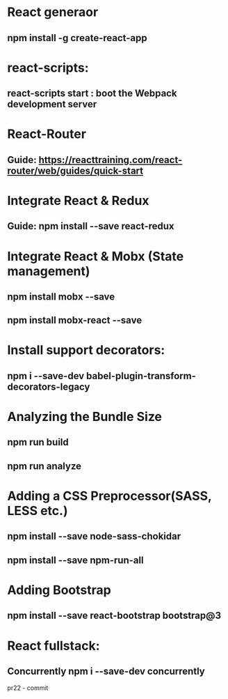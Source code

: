 # React generaor
## npm install -g create-react-app

# react-scripts:
## react-scripts start : boot the Webpack development server

# React-Router
## Guide: https://reacttraining.com/react-router/web/guides/quick-start

# Integrate React & Redux
## Guide: npm install --save react-redux

# Integrate React & Mobx (State management)
## npm install mobx --save
## npm install mobx-react --save

# Install support decorators:
## npm i --save-dev babel-plugin-transform-decorators-legacy

# Analyzing the Bundle Size
## npm run build
## npm run analyze

# Adding a CSS Preprocessor(SASS, LESS etc.)
## npm install --save node-sass-chokidar
## npm install --save npm-run-all

# Adding Bootstrap
## npm install --save react-bootstrap bootstrap@3

# React fullstack:
## Concurrently npm i --save-dev concurrently

pr22 - commit
